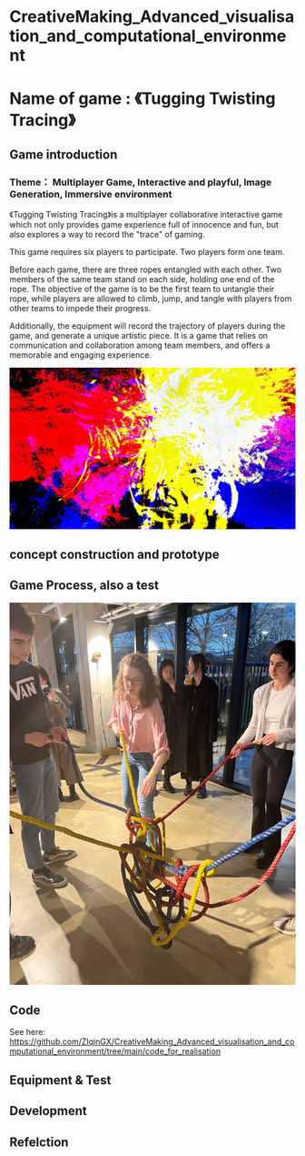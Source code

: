 # CreativeMaking_Advanced_visualisation_and_computational_environment

# Name of game : 《Tugging Twisting Tracing》

## Game introduction

### Theme： Multiplayer Game, Interactive and playful, Image Generation, Immersive environment


《Tugging Twisting Tracing》is a multiplayer collaborative interactive game which not only provides game experience full of innocence and fun, but also explores a way to record the "trace" of gaming. 

This game requires six players to participate. Two players form one team. 

Before each game, there are three ropes entangled with each other. Two members of the same team stand on each side, holding one end of the rope. The objective of the game is to be the first team to untangle their rope, while players are allowed to climb, jump, and tangle with players from other teams to impede their progress. 

Additionally, the equipment will record the trajectory of players during the game, and generate a unique artistic piece. It is a game that relies on communication and collaboration among team members, and offers a memorable and engaging experience.



![图片名称](https://github.com/ZIqinGX/CreativeMaking_Advanced_visualisation_and_computational_environment/blob/main/Generated_pictures_from_playing/artwork3.jpg) 

## concept construction and prototype

## Game Process, also a test
![图片名称](https://github.com/ZIqinGX/CreativeMaking_Advanced_visualisation_and_computational_environment/blob/main/Picture_of_process/game_process_record1.png) 

## Code
See here: https://github.com/ZIqinGX/CreativeMaking_Advanced_visualisation_and_computational_environment/tree/main/code_for_realisation

## Equipment & Test

## Development

## Refelction
